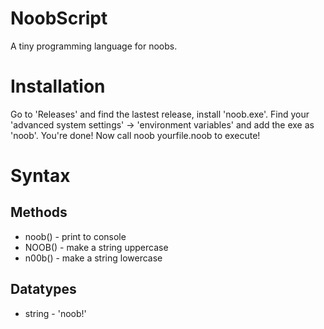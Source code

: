 # NoobScript
A tiny programming language for noobs.

# Installation 
Go to 'Releases' and find the lastest release, install 'noob.exe'.
Find your 'advanced system settings' -> 'environment variables' and add the exe as 'noob'.
You're done! Now call noob yourfile.noob to execute!


# Syntax

## Methods
* noob() - print to console
* NOOB() - make a string uppercase
* n00b() - make a string lowercase

## Datatypes
* string - 'noob!'